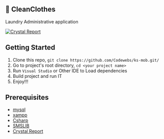 ## 💚 CleanClothes
Laundry Administrative application

[![Crystal Report](https://img.shields.io/badge/CrystalReports%20Ninja-v0.55-blue.svg)](https://github.com/rainforestnet/CrystalReportsNinja)


## Getting Started

1. Clone this repo, `git clone https://github.com/Codewebs/ks-mob.git/ `
2. Go to project's root directory, `cd <your project name>`
3. Run `Visual Studio` or Other IDE to Load dependencies
4. Build project and run IT
5. Enjoy!!!

## Prerequisites

* [mysql](https://www.npmjs.com/package/mysql)
* [xampp](https://www.apachefriends.org/fr/index.html)
* [Csharp](https://docs.microsoft.com/en-us/dotnet/csharp/)
* [SMSLIB](https://github.com/tdelenikas/smslib)
* [Crystal Report](https://github.com/rainforestnet/CrystalReportsNinja)
